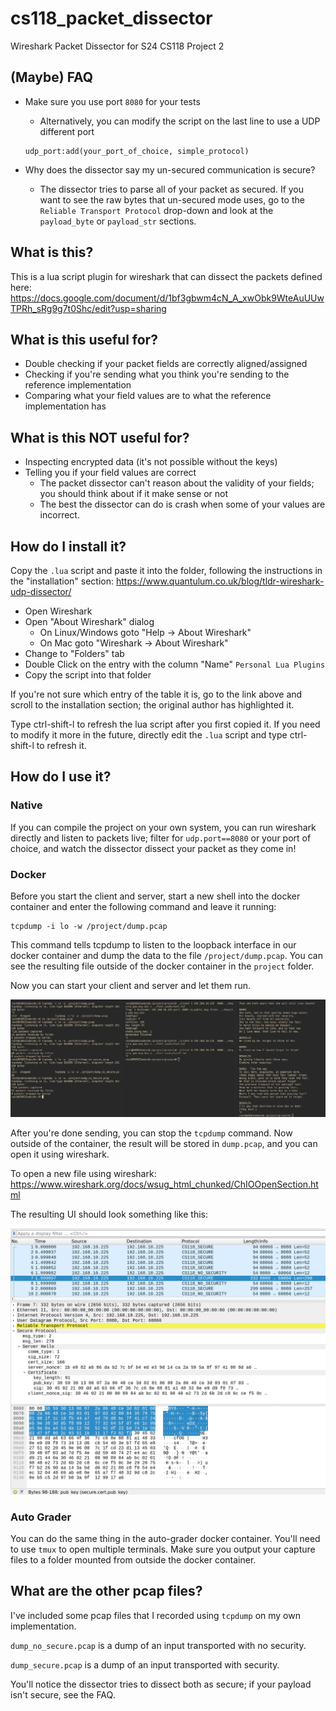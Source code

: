 # cs118_packet_dissector
Wireshark Packet Dissector for S24 CS118 Project 2

## (Maybe) FAQ

- Make sure you use port `8080` for your tests
    - Alternatively, you can modify the script on the last line to use a UDP different port

    ```
    udp_port:add(your_port_of_choice, simple_protocol)
    ```
- Why does the dissector say my un-secured communication is secure?
    - The dissector tries to parse all of your packet as secured. If you want to see the raw bytes that un-secured mode uses, go to the `Reliable Transport Protocol` drop-down and look at the `payload_byte` or `payload_str` sections.  
## What is this?

This is a lua script plugin for wireshark that can dissect the packets defined here: https://docs.google.com/document/d/1bf3gbwm4cN_A_xwObk9WteAuUUwTPRh_sRg9g7t0Shc/edit?usp=sharing

## What is this useful for?

- Double checking if your packet fields are correctly aligned/assigned
- Checking if you're sending what you think you're sending to the reference implementation
- Comparing what your field values are to what the reference implementation has

## What is this NOT useful for?

- Inspecting encrypted data (it's not possible without the keys)
- Telling you if your field values are correct
    - The packet dissector can't reason about the validity of your fields; you should think about if it make sense or not
    - The best the dissector can do is crash when some of your values are incorrect.

## How do I install it?

Copy the `.lua` script and paste it into the folder, following the instructions in the "installation" section: https://www.quantulum.co.uk/blog/tldr-wireshark-udp-dissector/

- Open Wireshark
- Open "About Wireshark" dialog
    - On Linux/Windows goto "Help -> About Wireshark"
    - On Mac goto "Wireshark -> About Wireshark"
- Change to "Folders" tab
- Double Click on the entry with the column "Name" `Personal Lua Plugins`
- Copy the script into that folder

If you're not sure which entry of the table it is, go to the link above and scroll to the installation section; the original author has highlighted it.

Type ctrl-shift-l to refresh the lua script after you first copied it. If you need to modify it more in the future, directly edit the `.lua` script and type ctrl-shift-l to refresh it. 

## How do I use it?

### Native

If you can compile the project on your own system, you can run wireshark directly and listen to packets live; filter for `udp.port==8080` or your port of choice, and watch the dissector dissect your packet as they come in!

### Docker

Before you start the client and server, start a new shell into the docker container and enter the following command and leave it running:

```
tcpdump -i lo -w /project/dump.pcap
```

This command tells tcpdump to listen to the loopback interface in our docker container and dump the data to the file `/project/dump.pcap`. You can see the resulting file outside of the docker container in the `project` folder. 

Now you can start your client and server and let them run.

![demo](sample_use.png)

After you're done sending, you can stop the `tcpdump` command. Now outside of the container, the result will be stored in `dump.pcap`, and you can open it using wireshark. 

To open a new file using wireshark:
https://www.wireshark.org/docs/wsug_html_chunked/ChIOOpenSection.html

The resulting UI should look something like this:

![demo](demo.png)


### Auto Grader

You can do the same thing in the auto-grader docker container. You'll need to use `tmux` to open multiple terminals. Make sure you output your capture files to a folder mounted from outside the docker container. 



## What are the other pcap files?

I've included some pcap files that I recorded using `tcpdump` on my own implementation.

`dump_no_secure.pcap` is a dump of an input transported with no security.

`dump_secure.pcap` is a dump of an input transported with security.

You'll notice the dissector tries to dissect both as secure; if your payload isn't secure, see the FAQ. 